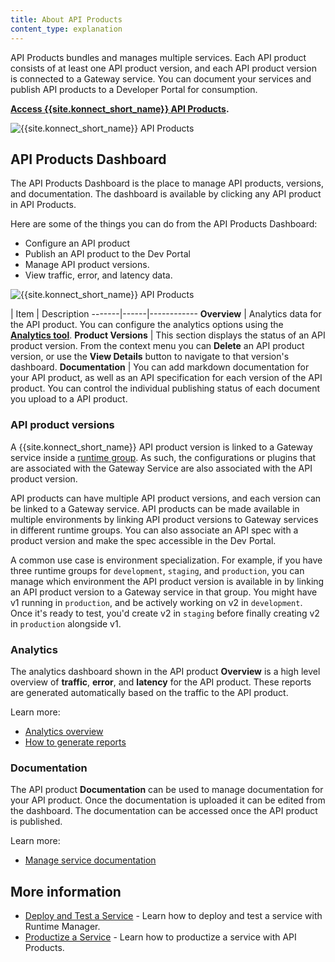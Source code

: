 ```yaml
---
title: About API Products
content_type: explanation
---
```


API Products bundles and manages multiple services. Each API product consists of at least one API product version, and each API product version is connected to a Gateway service. You can document your services and publish API products to a Developer Portal for consumption.

**[Access {{site.konnect_short_name}} API Products](https://cloud.konghq.com/api-products).**

![{{site.konnect_short_name}} API Products](/assets/images/docs/konnect/api-products/api-products-overview.png)

## API Products Dashboard

The API Products Dashboard is the place to manage API products, versions, and documentation. The dashboard is available by clicking any API product in API Products. 

Here are some of the things you can do from the API Products Dashboard: 

* Configure an API product
* Publish an API product to the Dev Portal
* Manage API product versions. 
* View traffic, error, and latency data. 


![{{site.konnect_short_name}} API Products](/assets/images/docs/konnect/api-products/api-products-manage.png)


| Item | Description
-------|------|------------
**Overview** | Analytics data for the API product. You can configure the analytics options using the [**Analytics tool**](/konnect/analytics/).
**Product Versions** | This section displays the status of an API product version. From the context menu you can **Delete** an API product version, or use the **View Details** button to navigate to that version's dashboard. 
**Documentation** | You can add markdown documentation for your API product, as well as an API specification for each version of the API product. You can control the individual publishing status of each document you upload to a API product.


### API product versions

A {{site.konnect_short_name}} API product version is linked to a Gateway service inside a [runtime group](/konnect/runtime-manager/runtime-groups/). As such, the configurations or plugins that are associated with the Gateway Service are also associated with the API product version. 

API products can have multiple API product versions, and each version can be linked to a Gateway service. API products can be made available in multiple environments by linking API product versions to Gateway services in different runtime groups. You can also associate an API spec with a product version and make the spec accessible in the Dev Portal.

A common use case is environment specialization.
For example, if you have three runtime groups for `development`, `staging`, and
`production`, you can manage which environment the API product version is available in by
linking an API product version to a Gateway service in that group. You might have v1 running
in `production`, and be actively working on v2 in `development`. Once it's
ready to test, you'd create v2 in `staging` before finally creating v2 in
`production` alongside v1.


### Analytics

The analytics dashboard shown in the API product **Overview** is a high level overview of **traffic**, **error**, and **latency** for the API product. These reports are generated automatically based on the traffic to the API product. 

Learn more: 

* [Analytics overview](/konnect/analytics/)
* [How to generate reports](/konnect/analytics/generate-reports/)

### Documentation

The API product **Documentation** can be used to manage documentation for your API product. Once the documentation is uploaded it can be edited from the dashboard. The documentation can be accessed once the API product is published.

Learn more: 

* [Manage service documentation](/konnect/api-products/service-documentation/)

## More information

* [Deploy and Test a Service](/konnect/getting-started/deploy-service/) - Learn how to deploy and test a service with Runtime Manager.
* [Productize a Service](/konnect/getting-started/productize-service/) - Learn how to productize a service with API Products.